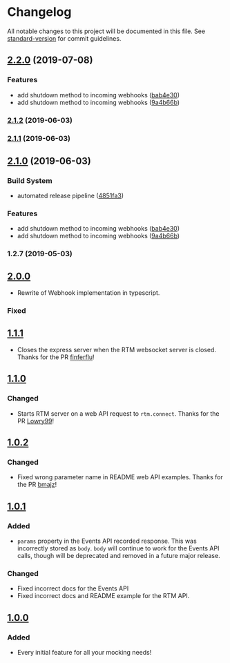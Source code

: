 # Changelog

All notable changes to this project will be documented in this file. See [standard-version](https://github.com/conventional-changelog/standard-version) for commit guidelines.

## [2.2.0](https://github.com/you54f/slack-mock-typed/compare/v1.1.1...v2.2.0) (2019-07-08)


### Features

* add shutdown method to incoming webhooks ([bab4e30](https://github.com/you54f/slack-mock-typed/commit/bab4e30))
* add shutdown method to incoming webhooks ([9a4b66b](https://github.com/you54f/slack-mock-typed/commit/9a4b66b))



### [2.1.2](https://github.com/you54f/slack-mock-typed/compare/v2.1.1...v2.1.2) (2019-06-03)



### [2.1.1](https://github.com/you54f/slack-mock-typed/compare/v2.1.0...v2.1.1) (2019-06-03)



## [2.1.0](https://github.com/you54f/slack-mock-typed/compare/v1.1.1...v2.1.0) (2019-06-03)


### Build System

* automated release pipeline ([4851fa3](https://github.com/you54f/slack-mock-typed/commit/4851fa3))


### Features

* add shutdown method to incoming webhooks ([bab4e30](https://github.com/you54f/slack-mock-typed/commit/bab4e30))
* add shutdown method to incoming webhooks ([9a4b66b](https://github.com/you54f/slack-mock-typed/commit/9a4b66b))



### 1.2.7 (2019-05-03)



## [2.0.0](https://github.com/you54f/slack-mock-typed/)

- Rewrite of Webhook implementation in typescript.


### Fixed

## [1.1.1](https://github.com/Skellington-Closet/slack-mock/compare/v1.1.0...v1.1.1)

- Closes the express server when the RTM websocket server is closed. Thanks for the PR [finferflu](https://github.com/finferflu)!

## [1.1.0](https://github.com/Skellington-Closet/slack-mock/compare/v1.0.2...v1.1.0)

### Changed

- Starts RTM server on a web API request to `rtm.connect`. Thanks for the PR [Lowry99](https://github.com/Lowry99)!

## [1.0.2](https://github.com/Skellington-Closet/slack-mock/compare/v1.0.1...v1.0.2)

### Changed

- Fixed wrong parameter name in README web API examples. Thanks for the PR [bmajz](https://github.com/bmajz)!

## [1.0.1](https://github.com/Skellington-Closet/slack-mock/compare/v1.0.0...v1.0.1)

### Added

- `params` property in the Events API recorded response. This was incorrectly stored as `body`.
`body` will continue to work for the Events API calls, though will be deprecated and removed in a future major release.

### Changed

- Fixed incorrect docs for the Events API
- Fixed incorrect docs and README example for the RTM API.

## [1.0.0](https://github.com/Skellington-Closet/slack-mock/tree/v1.0.0)

### Added

- Every initial feature for all your mocking needs! 
